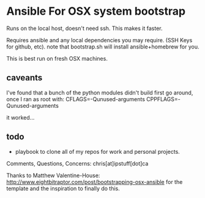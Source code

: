 Ansible For OSX system bootstrap
===================================

Runs on the local host, doesn't need ssh. This makes it faster.

Requires ansible and any local dependencies you may require. (SSH Keys for github, etc). note that bootstrap.sh will install ansible+homebrew for you. 

This is best run on fresh OSX machines.

caveants
----
I've found that a bunch of the python modules didn't build first go around, once I ran as root with:
CFLAGS=-Qunused-arguments 
CPPFLAGS=-Qunused-arguments

it worked...

todo
----
- playbook to clone all of my repos for work and personal projects.

Comments, Questions, Concerns: chris[at]ipstuff[dot]ca

Thanks to Matthew Valentine-House: http://www.eightbitraptor.com/post/bootstrapping-osx-ansible for the template and the inspiration to finally do this.
